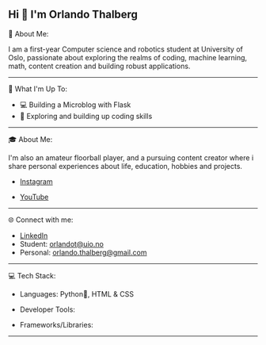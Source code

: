 Hi 👋 I'm Orlando Thalberg
---------------------------------------------------------------------------------------------------------------------------------------------------------------------------------------------------------
💫 About Me:

I am a first-year Computer science and robotics student at University of Oslo, passionate about exploring the realms of coding, machine learning, math, content creation and building robust applications.

---------------------------------------------------------------------------------------------------------------------------------------------------------------------------------------------------------
🚀 What I'm Up To:

* 💻 Building a Microblog with Flask
* 🤖 Exploring and building up coding skills
---------------------------------------------------------------------------------------------------------------------------------------------------------------------------------------------------------
🎓 About Me:

I'm also an amateur floorball player, and a pursuing content creator where i share personal experiences about life, education, hobbies and projects.

* [Instagram](https://www.instagram.com/orlando.thalberg/)

* [YouTube](https://www.youtube.com/@orlandot6)

---------------------------------------------------------------------------------------------------------------------------------------------------------------------------------------------------------

🌐 Connect with me:

* [LinkedIn](https://www.linkedin.com/in/orlando-thalberg-5a730125a/fff)
* Student: orlandot@uio.no
* Personal: orlando.thalberg@gmail.com

---------------------------------------------------------------------------------------------------------------------------------------------------------------------------------------------------------
💻 Tech Stack:

* Languages: Python🐍, HTML & CSS

* Developer Tools:

* Frameworks/Libraries:

---------------------------------------------------------------------------------------------------------------------------------------------------------------------------------------------------------

